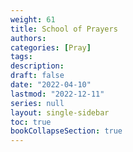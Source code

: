 ```yaml
---
weight: 61
title: School of Prayers
authors: 
categories: [Pray]
tags:
description: 
draft: false
date: "2022-04-10"
lastmod: "2022-12-11"
series: null
layout: single-sidebar
toc: true
bookCollapseSection: true
---
```






